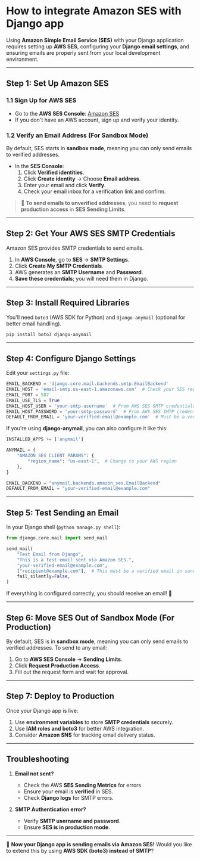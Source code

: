# How to integrate Amazon SES with Django app

Using **Amazon Simple Email Service (SES)** with your Django application requires setting up **AWS SES**, configuring your **Django email settings**, and ensuring emails are properly sent from your local development environment.

---

## **Step 1: Set Up Amazon SES**
### **1.1 Sign Up for AWS SES**
- Go to the **AWS SES Console**: [Amazon SES](https://aws.amazon.com/ses/)
- If you don't have an AWS account, sign up and verify your identity.

### **1.2 Verify an Email Address (For Sandbox Mode)**
By default, SES starts in **sandbox mode**, meaning you can only send emails to verified addresses.
- In the **SES Console**:
  1. Click **Verified identities**.
  2. Click **Create identity** → Choose **Email address**.
  3. Enter your email and click **Verify**.
  4. Check your email inbox for a verification link and confirm.

> 🚀 **To send emails to unverified addresses**, you need to **request production access** in **SES Sending Limits**.

---

## **Step 2: Get Your AWS SES SMTP Credentials**
Amazon SES provides SMTP credentials to send emails.

1. In **AWS Console**, go to **SES** → **SMTP Settings**.
2. Click **Create My SMTP Credentials**.
3. AWS generates an **SMTP Username** and **Password**.
4. **Save these credentials**; you will need them in Django.

---

## **Step 3: Install Required Libraries**
You'll need `boto3` (AWS SDK for Python) and `django-anymail` (optional for better email handling).

```bash
pip install boto3 django-anymail
```

---

## **Step 4: Configure Django Settings**
Edit your `settings.py` file:

```python
EMAIL_BACKEND = 'django.core.mail.backends.smtp.EmailBackend'
EMAIL_HOST = 'email-smtp.us-east-1.amazonaws.com'  # Check your SES region
EMAIL_PORT = 587
EMAIL_USE_TLS = True
EMAIL_HOST_USER = 'your-smtp-username'  # From AWS SES SMTP credentials
EMAIL_HOST_PASSWORD = 'your-smtp-password'  # From AWS SES SMTP credentials
DEFAULT_FROM_EMAIL = 'your-verified-email@example.com'  # Must be a verified email in SES
```

If you're using **django-anymail**, you can also configure it like this:

```python
INSTALLED_APPS += ['anymail']

ANYMAIL = {
    "AMAZON_SES_CLIENT_PARAMS": {
        "region_name": "us-east-1",  # Change to your AWS region
    },
}

EMAIL_BACKEND = "anymail.backends.amazon_ses.EmailBackend"
DEFAULT_FROM_EMAIL = "your-verified-email@example.com"
```

---

## **Step 5: Test Sending an Email**
In your Django shell (`python manage.py shell`):

```python
from django.core.mail import send_mail

send_mail(
    "Test Email from Django",
    "This is a test email sent via Amazon SES.",
    "your-verified-email@example.com",
    ["recipient@example.com"],  # This must be a verified email in sandbox mode
    fail_silently=False,
)
```

If everything is configured correctly, you should receive an email! 🎉

---

## **Step 6: Move SES Out of Sandbox Mode (For Production)**
By default, SES is in **sandbox mode**, meaning you can only send emails to verified addresses. To send to any email:
1. Go to **AWS SES Console** → **Sending Limits**.
2. Click **Request Production Access**.
3. Fill out the request form and wait for approval.

---

## **Step 7: Deploy to Production**
Once your Django app is live:
1. Use **environment variables** to store **SMTP credentials** securely.
2. Use **IAM roles and boto3** for better AWS integration.
3. Consider **Amazon SNS** for tracking email delivery status.

---

## **Troubleshooting**
1. **Email not sent?**
   - Check the AWS **SES Sending Metrics** for errors.
   - Ensure your email is **verified** in SES.
   - Check **Django logs** for SMTP errors.

2. **SMTP Authentication error?**
   - Verify **SMTP username and password**.
   - Ensure **SES is in production mode**.

---

🚀 **Now your Django app is sending emails via Amazon SES!** Would you like to extend this by using **AWS SDK (boto3) instead of SMTP**?